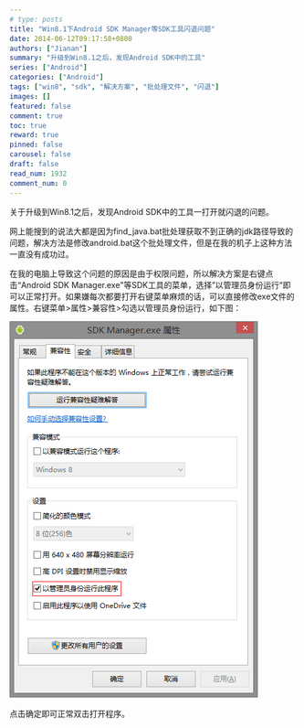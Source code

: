 ```yaml
---
# type: posts 
title: "Win8.1下Android SDK Manager等SDK工具闪退问题"
date: 2014-06-12T09:17:58+0800
authors: ["Jianan"]
summary: "升级到Win8.1之后，发现Android SDK中的工具"
series: ["Android"]
categories: ["Android"]
tags: ["win8", "sdk", "解决方案", "批处理文件", "闪退"]
images: []
featured: false
comment: true
toc: true
reward: true
pinned: false
carousel: false
draft: false
read_num: 1932
comment_num: 0
---
```


  

关于升级到Win8.1之后，发现Android SDK中的工具一打开就闪退的问题。

网上能搜到的说法大都是因为find_java.bat批处理获取不到正确的jdk路径导致的问题，解决方法是修改android.bat这个批处理文件，但是在我的机子上这种方法一直没有成功过。

在我的电脑上导致这个问题的原因是由于权限问题，所以解决方案是右键点击“Android SDK
Manager.exe"等SDK工具的菜单，选择”以管理员身份运行“即可以正常打开。如果嫌每次都要打开右键菜单麻烦的话，可以直接修改exe文件的属性。右键菜单>属性>兼容性>勾选以管理员身份运行，如下图：

![](fa87301a66510d15c810d99fe2384aa2.jpeg)

点击确定即可正常双击打开程序。  

